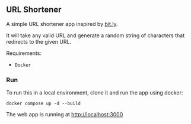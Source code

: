 ## URL Shortener

A simple URL shortener app inspired by [bit.ly](https://bit.ly).

It will take any valid URL and generate a random string of characters that redirects to the given URL.

Requirements:

- `Docker`

### Run

To run this in a local environment, clone it and run the app using docker:

`docker compose up -d --build`

The web app is running at [http://localhost:3000](http://localhost:3000)